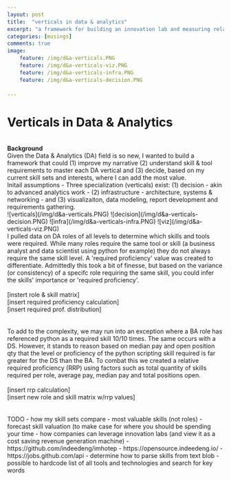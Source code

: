```yaml
---
layout: post
title:  "verticals in data & analytics"
excerpt: "a framework for building an innovation lab and measuring relative value of skills"
categories: [musings]
comments: true
image: 
    feature: /img/d&a-verticals.PNG
    feature: /img/d&a-verticals-viz.PNG    
    feature: /img/d&a-verticals-infra.PNG
    feature: /img/d&a-verticals-decision.PNG
    
---
```


# Verticals in Data & Analytics 
<br>
<strong> Background </strong>
<br>
Given the Data & Analytics (DA) field is so new, I wanted to build a framework that could (1) improve my narrative (2) understand skill & tool requirements to master each DA vertical and (3) decide, based on my current skill sets and interests, where I can add the most value.
<br>
Initail assumptions
- Three specialization (verticals) exist: (1) decision - akin to advanced analytics work - (2) infrastructure - architecture, systems & networking - and (3) visualizaiton, data modeling, report development and requirements gathering.  
<br>
![verticals](/img/d&a-verticals.PNG)
![decision](/img/d&a-verticals-decision.PNG)
![infra](/img/d&a-verticals-infra.PNG)
![viz](/img/d&a-verticals-viz.PNG)
<br>
I pulled data on DA roles of all levels to determine which skills and tools were required. While many roles require the same tool or skill (a business analyst and data scientist using python for example) they do not always require the same skill level. A 'required proficiency' value was created to differentiate. Admittedly this took a bit of finesse, but based on the variance (or consistency) of a specifc role requiring the same skill, you could infer the skills' importance or 'required proficiency'. 
<br>
<br>
[instert role & skill matrix]<br>
[insert required proficiency calculation]<br>
[insert required prof. distribution]<br>
<br>
<br>
To add to the complexity, we may run into an exception where a BA role has referenced python as a required skill 10/10 times. The same occurs with a DS. However, it stands to reason based on median pay and open position qty that the level or proficiency of the python scripting skill required is far greater for the DS than the BA. To combat this we created a relative required proficiency (RRP) using factors such as total quantity of skills required per role, average pay, median pay and total positions open.    
<br>
<br>
[insert rrp calculation]<br>
[insert new role and skill matrix w/rrp values]<br>
<br>
<br>
TODO
- how my skill sets compare
- most valuable skills (not roles)
- forecast skill valuation (to make case for where you should be spending your time 
- how companies can leverage innovation labs (and view it as a cost saving revenue generation machine)
- https://github.com/indeedeng/imhotep
- https://opensource.indeedeng.io/
- https://jobs.github.com/api
    - determine how to parse skills from text blob 
    - possible to hardcode list of all tools and technologies and search for key words
